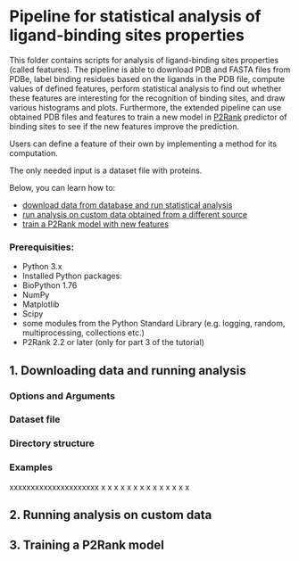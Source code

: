 # Pipeline for statistical analysis of ligand-binding sites properties
This folder contains scripts for analysis of ligand-binding sites properties (called features). The pipeline is able to download PDB and FASTA files from PDBe, label binding residues based on the ligands in the PDB file, compute values of defined features, perform statistical analysis to find out whether these features are interesting for the recognition of binding sites, and draw various histograms and plots. Furthermore, the extended pipeline can use obtained PDB files and features to train a new model in [P2Rank](http://siret.ms.mff.cuni.cz/p2rank) predictor of binding sites to see if the new features improve the prediction.

Users can define a feature of their own by implementing a method for its computation.

The only needed input is a dataset file with proteins.

Below, you can learn how to:
 - [download data from database and run statistical analysis](#one)
 - [run analysis on custom data obtained from a different source](#two)
 - [train a P2Rank model with new features](#three)


### Prerequisities:
- Python 3.x
- Installed Python packages:
 - BioPython 1.76
 - NumPy
 - Matplotlib
 - Scipy
 - some modules from the Python Standard Library (e.g. logging, random, multiprocessing, collections etc.)
- P2Rank 2.2 or later (only for part 3 of the tutorial)

<a name="one"></a>
## 1. Downloading data and running analysis

### Options and Arguments

### Dataset file

### Directory structure

### Examples
xxxxxxxxxxxxxxxxxxxxx
x
x
x
x
x
x
x
x
x
x
x
x
x
x
<a name="two"></a>
## 2. Running analysis on custom data


<a name="three"></a>
## 3. Training a P2Rank model
